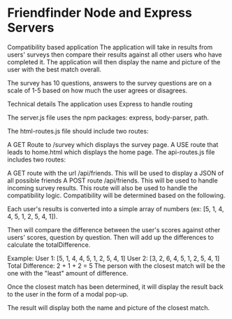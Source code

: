 # Friendfinder Node and Express Servers

Compatibility based application
The application will take in results from users' surveys then compare their results against all other users who have completed it. The application will then display the name and picture of the user with the best match overall.

The survey has 10 questions, answers to the survey questions are on a scale of 1-5 based on how much the user agrees or disagrees.

Technical details
The application uses Express to handle routing

The server.js file uses the npm packages: express, body-parser, path.

The html-routes.js file should include two routes:

A GET Route to /survey which displays the survey page.
A USE route that leads to home.html which displays the home page.
The api-routes.js file includes two routes:

A GET route with the url /api/friends. This will be used to display a JSON of all possible friends
A POST route /api/friends. This will be used to handle incoming survey results. This route will also be used to handle the compatibility logic.
Compatibility will be determined based on the following.

Each user's results is converted into a simple array of numbers (ex: [5, 1, 4, 4, 5, 1, 2, 5, 4, 1]).

Then will compare the difference between the user's scores against other users' scores, question by question. Then will add up the differences to calculate the totalDifference.

Example:
User 1: [5, 1, 4, 4, 5, 1, 2, 5, 4, 1]
User 2: [3, 2, 6, 4, 5, 1, 2, 5, 4, 1]
Total Difference: 2 + 1 + 2 = 5
The person with the closest match will be the one with the "least" amount of difference.

Once the closest match has been determined, it will display the result back to the user in the form of a modal pop-up.

The result will display both the name and picture of the closest match.
